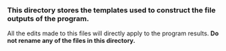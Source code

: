 ### This directory stores the templates used to construct the file outputs of the program.
All the edits made to this files will directly apply to the program results. **Do not rename any of the files in this directory.**
